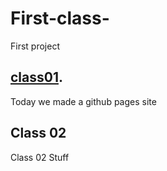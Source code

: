 # First-class-
First project

## [class01](/Reading-Notes/Class01).

Today we made a github pages site

## Class 02

Class 02 Stuff
